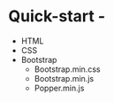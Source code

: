 # Quick-start - 
<ul>
    <li>HTML</li>
    <li>CSS</li>
    <li>
        Bootstrap
            <ul>
                <li>Bootstrap.min.css</li>
                <li>Bootstrap.min.js</li>
                <li>Popper.min.js</li>
            </ul>
    </li>
</ul>
